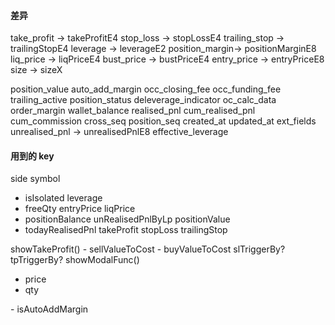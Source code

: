 #### 差异

take_profit -> takeProfitE4
stop_loss -> stopLossE4
trailing_stop -> trailingStopE4
leverage -> leverageE2
position_margin-> positionMarginE8
liq_price -> liqPriceE4
bust_price -> bustPriceE4
entry_price -> entryPriceE8
size -> sizeX

position_value
auto_add_margin
occ_closing_fee
occ_funding_fee
trailing_active 
position_status
deleverage_indicator
oc_calc_data
order_margin
wallet_balance
realised_pnl
cum_realised_pnl
cum_commission
cross_seq
position_seq
created_at
updated_at
ext_fields
unrealised_pnl -> unrealisedPnlE8
effective_leverage


#### 用到的 key
side
symbol
<!-- 前端生成 -->
 - isIsolated 
leverage
 - freeQty
entryPrice
liqPrice
 - positionBalance
unRealisedPnlByLp
positionValue
 - todayRealisedPnl
takeProfit
stopLoss
trailingStop

showTakeProfit()
   <PositionTakeProfit>
     - sellValueToCost
     - buyValueToCost
    <ByTakeProfit>
      slTriggerBy?
      tpTriggerBy?
showModalFunc()
  - price
  - qty

<SetAutoMargin>
   - isAutoAddMargin